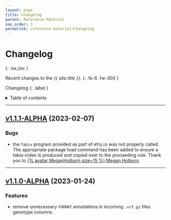 ```yaml
---
layout: page
title: Changelog
parent: Reference Material
nav_order: 3
permalink: reference-material/changelog
---
```


# Changelog
{: .no_toc }

Recent changes to the _{{ site.title }}_.
{: .fs-6 .fw-300 }

Changelog
{: .label }

<details markdown="block">
  <summary>
    Table of contents
  </summary>
  {: .text-delta }
1. TOC
{:toc}
</details>

---

## [v1.1.1-ALPHA](https://github.com/Tuks-ICMM/Vcf-Validation/compare/v1.1.0-ALPHA...v1.1.1-ALPHA) (2023-02-07)

### Bugs
- the `Tabix` program provided as part of `HTSLib` was not properly called. The appropriate package load command has been added to ensure a tabix-index is produced and copied over to the proceeding rule. Thank you to <a href="https://github.com/MeganHolborn" target="_blank">{% avatar MeganHolborn size=15 %} Megan Holborn</a>.

---
## [v1.1.0-ALPHA](https://github.com/Tuks-ICMM/Vcf-Validation/compare/e4a612a...v1.1.0-ALPHA) (2023-01-24)

### Features
- remove unnecessary `FORMAT` annotations in incoming `.vcf.gz` files genotype columns.
